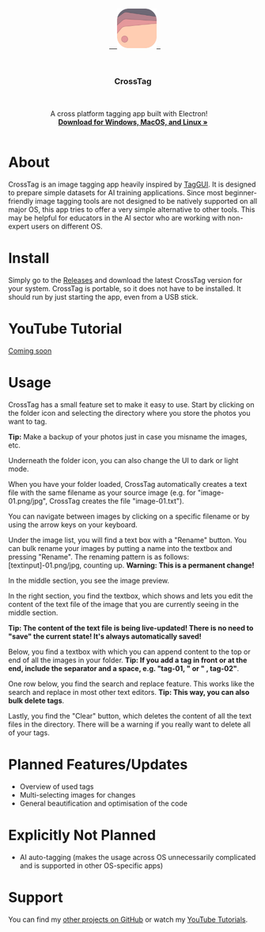 <br />
<div align="center">
  <a href="https://github.com/miroleon/CrossTag">
    <img src="src/icon/png/128x128.png" alt="Logo" width="80" height="80">
  </a>

  <h3 align="center">CrossTag</h3>

  <p align="center">
 A cross platform tagging app built with Electron!
    <br />
    <a href="https://github.com/miroleon/CrossTag/releases"><strong>Download for Windows, MacOS, and Linux »</strong></a>
    <br />
    <br />
</div>

# About
CrossTag is an image tagging app heavily inspired by [TagGUI](https://github.com/jhc13/taggui). It is designed to prepare simple datasets for AI training applications. Since most beginner-friendly image tagging tools are not designed to be natively supported on all major OS, this app tries to offer a very simple alternative to other tools. This may be helpful for educators in the AI sector who are working with non-expert users on different OS.

# Install
Simply go to the [Releases](https://github.com/miroleon/CrossTag/releases) and download the latest CrossTag version for your system. CrossTag is portable, so it does not have to be installed. It should run by just starting the app, even from a USB stick.

# YouTube Tutorial
[Coming soon](https://www.youtube.com/@miroxleon)

# Usage
CrossTag has a small feature set to make it easy to use. Start by clicking on the folder icon and selecting the directory where you store the photos you want to tag.

**Tip:** Make a backup of your photos just in case you misname the images, etc.

Underneath the folder icon, you can also change the UI to dark or light mode.

When you have your folder loaded, CrossTag automatically creates a text file with the same filename as your source image (e.g. for "image-01.png/jpg", CrossTag creates the file "image-01.txt").

You can navigate between images by clicking on a specific filename or by using the arrow keys on your keyboard.

Under the image list, you will find a text box with a "Rename" button. You can bulk rename your images by putting a name into the textbox and pressing "Rename". The renaming pattern is as follows: [textinput]-01.png/jpg, counting up. **Warning: This is a permanent change!**

In the middle section, you see the image preview.

In the right section, you find the textbox, which shows and lets you edit the content of the text file of the image that you are currently seeing in the middle section.

**Tip: The content of the text file is being live-updated! There is no need to "save" the current state! It's always automatically saved!**

Below, you find a textbox with which you can append content to the top or end of all the images in your folder. **Tip: If you add a tag in front or at the end, include the separator and a space, e.g. "tag-01, " or " , tag-02"**.

One row below, you find the search and replace feature. This works like the search and replace in most other text editors. **Tip: This way, you can also bulk delete tags**.

Lastly, you find the "Clear" button, which deletes the content of all the text files in the directory. There will be a warning if you really want to delete all of your tags.

# Planned Features/Updates
* Overview of used tags
* Multi-selecting images for changes
* General beautification and optimisation of the code

# Explicitly Not Planned
* AI auto-tagging (makes the usage across OS unnecessarily complicated and is supported in other OS-specific apps)

# Support
You can find my [other projects on GitHub](https://github.com/miroleon) or watch my [YouTube Tutorials](https://www.youtube.com/@miroxleon).